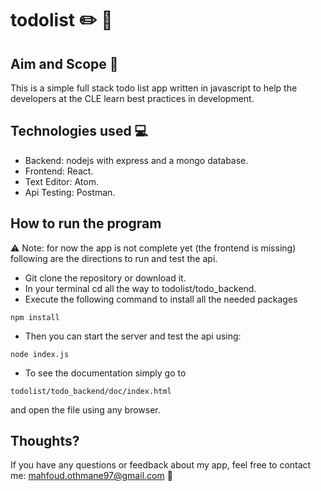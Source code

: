 # todolist :pencil2: :blue_book:

## Aim and Scope :dart:
This is a simple full stack todo list app written in javascript to help the developers at the CLE learn best practices in development.

## Technologies used :computer:
* Backend: nodejs with express and a mongo database.
* Frontend: React.
* Text Editor: Atom.
* Api Testing: Postman.

## How to run the program
:warning: Note: for now the app is not complete yet (the frontend is missing) following are the directions to run and test the api.
* Git clone the repository or download it.
* In your terminal cd all the way to todolist/todo_backend.
* Execute the following command to install all the needed packages
```
npm install
```
* Then you can start the server and test the api using:
```
node index.js
```
* To see the documentation simply go to 
```
todolist/todo_backend/doc/index.html
```
and open the file using any browser.

## Thoughts?
If you have any questions or feedback about my app, feel free to contact me: mahfoud.othmane97@gmail.com :incoming_envelope:

